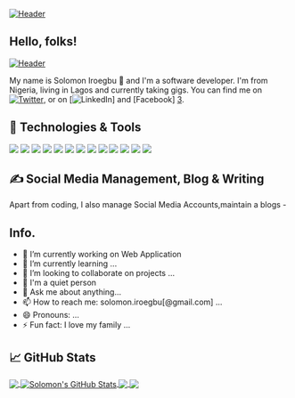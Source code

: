 <!-- More info, tips and tricks for making GitHub Profile README can be found in my article at https://towardsdatascience.com/build-a-stunning-readme-for-your-github-profile-9b80434fe5d7 -->

[![Header](https://raw.githubusercontent.com/MartinHeinz/MartinHeinz/master/readme_header.png "Header")](https://martinheinz.dev/)

## Hello, folks!
 <a class="readme_header" href="#"><img src="readme_header.png" alt="Header" /></a>


 My name is Solomon Iroegbu 👋 and I'm a software developer. I'm from Nigeria, living in Lagos and currently taking gigs. You can find me on [![Twitter][1.2]][1], or on [![LinkedIn][3.2]] and [Facebook] [3].

## 🔧  Technologies & Tools
![](https://img.shields.io/badge/OS-Linux-informational?style=flat&logo=linux&logoColor=white&color=2bbc8a)
![](https://img.shields.io/badge/Editor-IntelliJ_IDEA-informational?style=flat&logo=intellij-idea&logoColor=white&color=2bbc8a)
![](https://img.shields.io/badge/Code-Python-informational?style=flat&logo=python&logoColor=white&color=2bbc8a)
![](https://img.shields.io/badge/Code-JavaScript-informational?style=flat&logo=javascript&logoColor=white&color=2bbc8a)
![](https://img.shields.io/badge/Code-Golang-informational?style=flat&logo=go&logoColor=white&color=2bbc8a)
![](https://img.shields.io/badge/Code-Make-informational?style=flat&logo=cmake&logoColor=white&color=2bbc8a)
![](https://img.shields.io/badge/Code-Vue-informational?style=flat&logo=vue.js&logoColor=white&color=2bbc8a)
![](https://img.shields.io/badge/Shell-Bash-informational?style=flat&logo=gnu-bash&logoColor=white&color=2bbc8a)
![](https://img.shields.io/badge/Tools-PostgreSQL-informational?style=flat&logo=postgresql&logoColor=white&color=2bbc8a)
![](https://img.shields.io/badge/Tools-Docker-informational?style=flat&logo=docker&logoColor=white&color=2bbc8a)
![](https://img.shields.io/badge/Tools-Kubernetes-informational?style=flat&logo=kubernetes&logoColor=white&color=2bbc8a)
![](https://img.shields.io/badge/Tools-Red_Hat_OpenShift-informational?style=flat&logo=red-hat-open-shift&logoColor=white&color=2bbc8a)
![](https://img.shields.io/badge/Cloud-Digital_Ocean-informational?style=flat&logo=digitalocean&logoColor=white&color=2bbc8a)

## &#x270d; Social Media Management, Blog & Writing

Apart from coding, I also manage Social Media Accounts,maintain a blogs -

<!-- Here are some ideas to get you started: -->

## Info.
- 🔭 I’m currently working on Web Application
- 🌱 I’m currently learning ...
- 👯 I’m looking to collaborate on projects ...
- 🤔 I'm a quiet person
- 💬 Ask me about anything...
- 📫 How to reach me: solomon.iroegbu[@gmail.com] ...
- 😄 Pronouns: ...
- ⚡ Fun fact: I love my family ...



## &#x1f4c8; GitHub Stats

<a href="https://github.com/solo-p">
  <img align="center" src="https://github-readme-stats.vercel.app/api/top-langs/?username=solo-p&hide=java,html,tex&title_color=ffffff&text_color=c9cacc&icon_color=2bbc8a&bg_color=1d1f21&langs_count=3" />
</a>
<a href="https://github.com/solo-p">
  <img align="center" src="https://github-readme-stats.vercel.app/api?username=solo-p&show_icons=true&line_height=27&count_private=true&title_color=ffffff&text_color=c9cacc&icon_color=2bbc8a&bg_color=1d1f21" alt="Solomon's GitHub Stats" />
</a>

<a href="https://github.com/solo-p/php">
  <img align="center" src="https://github-readme-stats.vercel.app/api/pin/?username=solo-p&repo=php-project-blueprint&title_color=ffffff&text_color=c9cacc&icon_color=2bbc8a&bg_color=1d1f21" />
</a>


<a href="https://github.com/solo-p/go-project-blueprint">
  <img align="center" src="https://github-readme-stats.vercel.app/api/pin/?username=solo-p-s&repo=go-project-blueprint&title_color=ffffff&text_color=c9cacc&icon_color=2bbc8a&bg_color=1d1f21" />
</a>    

<!-- links to social media icons -->

<!-- icons with padding -->

[1.1]: http://i.imgur.com/tXSoThF.png (twitter icon with padding)
[2.1]: http://i.imgur.com/0o48UoR.png (github icon with padding)

<!-- icons without padding -->

[1.2]: http://i.imgur.com/wWzX9uB.png (twitter icon without padding)
[2.2]: http://i.imgur.com/9I6NRUm.png (github icon without padding)
[3.2]: https://raw.githubusercontent.com/solo-p/master/linkedin-3-16.png (LinkedIn icon without padding)


<!-- links to your social media accounts -->

[1]: https://twitter.com/cotechgy
[2]: https://github.com/solo-p
[3]: https://www.linkedin.com/in/solomon-iroegbu-b100b460/


<!-- Resources -->
<!-- Icons: https://simpleicons.org/ -->
<!-- GitHub Stats: https://github.com/anuraghazra/github-readme-stats -->
<!-- Emojis: https://emojipedia.org/emoji/ -->
<!-- HTML Emojis: https://www.fileformat.info/index.htm -->
<!-- Shields: https://shields.io/ -->
<!-- Awesome GitHub Profile README: https://github.com/abhisheknaiidu/awesome-github-profile-readme -->
